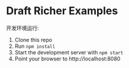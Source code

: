 Draft Richer Examples
=====================

开发环境运行:

1. Clone this repo
2. Run `npm install`
3. Start the development server with `npm start`
4. Point your browser to http://localhost:8080


